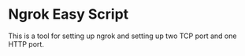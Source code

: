 # Ngrok Easy Script
This is a tool for setting up ngrok and setting up two TCP port and one HTTP port.
